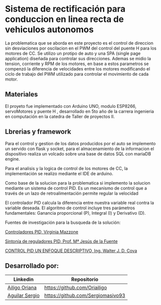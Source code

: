 # Sistema de rectificación para conduccion en linea recta de vehiculos autonomos

La problematica que se aborda en este proyecto es el control de direccion sin desviaciones por oscilacion en el PWM del control del puente H para los motores de CC.
Se utilizo un protipo de auto y una SPA (single page application) diseñada para controlar sus direcciones. Ademas se midio la tension, corriente y RPM de los motores, en base a estos parametros se compenzó la diferencia de velocidades entre los motores modificando el ciclo de trabajo del PWM utilizado para controlar el movimiento de cada motor.

## Materiales
El proyeto fue implementado con Arduino UNO, modulo ESP8266, servoMotores y puente H ,
desarrollado en 5to año de la carrera ingenieria en computación en la catedra de Taller de proyectos II.

## Lbrerias y framework

Para el control y gestion de los datos producidos por el auto se implemento
un servido con flask y socket, para el almacenamiento de la informacion el dispositivo realiza un volcado sobre
una base de datos SQL con mariaDB engine.

Para el analisis y la logica de control de los motores de CC, la implementación se realizo mediante el IDE de arduino.

Como base de la solucion para la problematica si implemento la solucion mediante un sistema de control PID.
Es un mecanismo de control que a través de un lazo de retroalimentación permite regular la velocidad

El controlador PID calcula la diferencia entre nuestra variable real contra la variable deseada.
El algoritmo de control incluye tres parámetros fundamentales: Ganancia proporcional (P), Integral (I) y Derivativo (D).

Fuentes de investigación para la busqueda de la solución:

[Controladores PID, Virginia Mazzone](https://www.eng.newcastle.edu.au/~jhb519/teaching/caut1/Apuntes/PID.pdf)

[Sintonía de reguladores PID, Prof. Mª Jesús de la Fuente ](http://www.isa.cie.uva.es/~maria/pids.pdf)

[CONTROL PID UN ENFOQUE DESCRIPTIVO, Ing. Walter J. D. Cova](http://www.frlr.utn.edu.ar/archivos/alumnos/electronica/catedras/38-sistemas-de-control-aplicado/Publicaciones/Control_PID_Enfoque_Descriptivo.pdf)


## Desarrollado por:

| Linkedin | Repositorio |
| ------ | ------ |
| [Ailigo Oriana](https://www.linkedin.com/in/oriana-ailigo-80a2701a0/) | https://github.com/Oriailigo |
| [Aguilar Sergio](https://www.linkedin.com/in/sergioaguilarsoria/) | https://github.com/Sergiomasivo93 |
